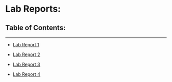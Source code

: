 # Lab Reports:
## Table of Contents:
---
* [Lab Report 1](https://gnamithan.github.io/cse15l-lab-reports/lab-report-1-week-2)

* [Lab Report 2](https://gnamithan.github.io/cse15l-lab-reports/lab-report-2-week-4)

* [Lab Report 3](https://gnamithan.github.io/cse15l-lab-reports/lab-report-3-week-6)

* [Lab Report 4](https://gnamithan.github.io/cse15l-lab-reports/lab-report-4-week-8)
